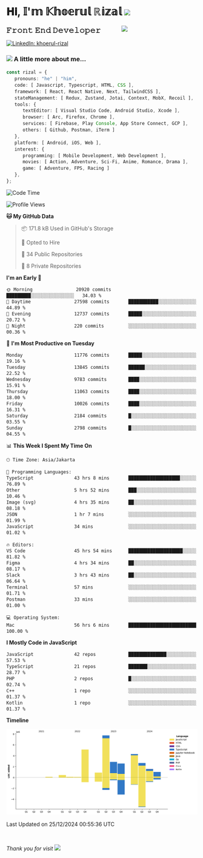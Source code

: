 <h1> 𝐇𝐢, 𝕀'𝕞 𝕂𝕙𝕠𝕖𝕣𝕦𝕝 ℝ𝕚𝕫𝕒𝕝 <img src="https://media.giphy.com/media/mGcNjsfWAjY5AEZNw6/giphy.gif" width="50"></h1>
<img align='right' src="https://media.giphy.com/media/v1.Y2lkPTc5MGI3NjExOWI2ajR2NGJubzBsZHFuaHMwajRrcDNsNXJwOG8yb3F0NjhkNXF4OSZlcD12MV9pbnRlcm5hbF9naWZfYnlfaWQmY3Q9cw/fkZukR450RQ1qnGaq9/giphy.gif" width="200">
<strong style="font-size:20px;">𝙵𝚛𝚘𝚗𝚝 𝙴𝚗𝚍 𝙳𝚎𝚟𝚎𝚕𝚘𝚙𝚎𝚛</strong>
</p></em>

[![LinkedIn: khoerul-rizal](https://img.shields.io/badge/khoerul--rizal-blue?style=flat-square&logo=Linkedin&logoColor=white&link=https://www.linkedin.com/in/khoerul-rizal/)](https://www.linkedin.com/in/khoerul-rizal/)

### <img src="https://media.giphy.com/media/VgCDAzcKvsR6OM0uWg/giphy.gif" width="50"> A little more about me...

```typescript
const rizal = {
   pronouns: "he" | "him",
   code: [ Javascript, Typescript, HTML, CSS ],
   framework: [ React, React Native, Next, TailwindCSS ],
   stateManagement: [ Redux, Zustand, Jotai, Context, MobX, Recoil ],
   tools: {
      textEditor: [ Visual Studio Code, Android Studio, Xcode ],
      browser: [ Arc, Firefox, Chrome ],
      services: [ Firebase, Play Console, App Store Connect, GCP ],
      others: [ Github, Postman, iTerm ]
   },
   platform: [ Android, iOS, Web ],
   interest: {
      programming: [ Mobile Development, Web Development ],
      movies: [ Action, Adventure, Sci-Fi, Anime, Romance, Drama ],
      game: [ Adventure, FPS, Racing ]
   },
};
```

<!--START_SECTION:waka-->
![Code Time](http://img.shields.io/badge/Code%20Time-1%2C913%20hrs%2037%20mins-blue)

![Profile Views](http://img.shields.io/badge/Profile%20Views-0-blue)

**🐱 My GitHub Data** 

> 📦 171.8 kB Used in GitHub's Storage 
 > 
> 💼 Opted to Hire
 > 
> 📜 34 Public Repositories 
 > 
> 🔑 8 Private Repositories 
 > 
**I'm an Early 🐤** 

```text
🌞 Morning                20920 commits       █████████░░░░░░░░░░░░░░░░   34.03 % 
🌆 Daytime                27598 commits       ███████████░░░░░░░░░░░░░░   44.89 % 
🌃 Evening                12737 commits       █████░░░░░░░░░░░░░░░░░░░░   20.72 % 
🌙 Night                  220 commits         ░░░░░░░░░░░░░░░░░░░░░░░░░   00.36 % 
```
📅 **I'm Most Productive on Tuesday** 

```text
Monday                   11776 commits       █████░░░░░░░░░░░░░░░░░░░░   19.16 % 
Tuesday                  13845 commits       ██████░░░░░░░░░░░░░░░░░░░   22.52 % 
Wednesday                9783 commits        ████░░░░░░░░░░░░░░░░░░░░░   15.91 % 
Thursday                 11063 commits       ████░░░░░░░░░░░░░░░░░░░░░   18.00 % 
Friday                   10026 commits       ████░░░░░░░░░░░░░░░░░░░░░   16.31 % 
Saturday                 2184 commits        █░░░░░░░░░░░░░░░░░░░░░░░░   03.55 % 
Sunday                   2798 commits        █░░░░░░░░░░░░░░░░░░░░░░░░   04.55 % 
```


📊 **This Week I Spent My Time On** 

```text
🕑︎ Time Zone: Asia/Jakarta

💬 Programming Languages: 
TypeScript               43 hrs 8 mins       ███████████████████░░░░░░   76.89 % 
Other                    5 hrs 52 mins       ███░░░░░░░░░░░░░░░░░░░░░░   10.46 % 
Image (svg)              4 hrs 35 mins       ██░░░░░░░░░░░░░░░░░░░░░░░   08.18 % 
JSON                     1 hr 7 mins         ░░░░░░░░░░░░░░░░░░░░░░░░░   01.99 % 
JavaScript               34 mins             ░░░░░░░░░░░░░░░░░░░░░░░░░   01.02 % 

🔥 Editors: 
VS Code                  45 hrs 54 mins      ████████████████████░░░░░   81.82 % 
Figma                    4 hrs 34 mins       ██░░░░░░░░░░░░░░░░░░░░░░░   08.17 % 
Slack                    3 hrs 43 mins       ██░░░░░░░░░░░░░░░░░░░░░░░   06.64 % 
Terminal                 57 mins             ░░░░░░░░░░░░░░░░░░░░░░░░░   01.71 % 
Postman                  33 mins             ░░░░░░░░░░░░░░░░░░░░░░░░░   01.00 % 

💻 Operating System: 
Mac                      56 hrs 6 mins       █████████████████████████   100.00 % 
```

**I Mostly Code in JavaScript** 

```text
JavaScript               42 repos            ██████████████░░░░░░░░░░░   57.53 % 
TypeScript               21 repos            ███████░░░░░░░░░░░░░░░░░░   28.77 % 
PHP                      2 repos             █░░░░░░░░░░░░░░░░░░░░░░░░   02.74 % 
C++                      1 repo              ░░░░░░░░░░░░░░░░░░░░░░░░░   01.37 % 
Kotlin                   1 repo              ░░░░░░░░░░░░░░░░░░░░░░░░░   01.37 % 
```



**Timeline**

![Lines of Code chart](https://raw.githubusercontent.com/khoerulrizal/khoerulrizal/main/assets/bar_graph.png)


 Last Updated on 25/12/2024 00:55:36 UTC
<!--END_SECTION:waka-->
</details>
<br/>

<em>Thank you for visit</em> <img src="https://media.giphy.com/media/v1.Y2lkPTc5MGI3NjExcHdvNm1qZWtjaGw0ZjdwM3Z3NnY2dHlueTVuODBta2FiY20wM2YybSZlcD12MV9pbnRlcm5hbF9naWZfYnlfaWQmY3Q9cw/tV25tpdKqdFa9x81k2/giphy.gif" width="40">
